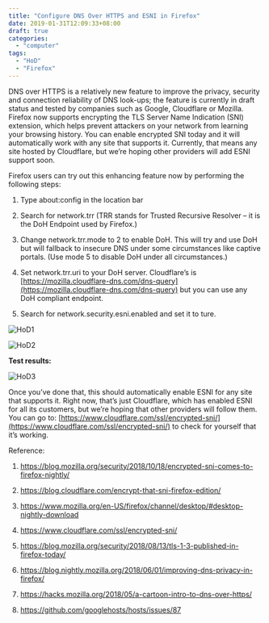```yaml
---
title: "Configure DNS Over HTTPS and ESNI in Firefox"
date: 2019-01-31T12:09:33+08:00
draft: true
categories:
  - "computer"
tags:
  - "HoD"
  - "Firefox"
---
```


DNS over HTTPS is a relatively new feature to improve the privacy, security and connection reliability of DNS look-ups; the feature is currently in draft status and tested by companies such as Google, Cloudflare or Mozilla. Firefox  now supports encrypting the TLS Server Name Indication (SNI) extension, which helps prevent attackers on your network from learning your browsing history. You can enable encrypted SNI today and it will automatically work with any site that supports it. Currently, that means any site hosted by Cloudflare, but we’re hoping other providers will add ESNI support soon.
<!--more-->

Firefox users can try out this enhancing feature now by performing the following steps:

1. Type about:config in the location bar

2. Search for network.trr (TRR stands for Trusted Recursive Resolver – it is the DoH Endpoint used by Firefox.)

3. Change network.trr.mode to 2 to enable DoH. This will try and use DoH but will fallback to insecure DNS under some circumstances like captive portals.  (Use mode 5 to disable DoH under all circumstances.)

4. Set network.trr.uri to your DoH server. Cloudflare’s is [https://mozilla.cloudflare-dns.com/dns-query](https://mozilla.cloudflare-dns.com/dns-query) but you can use any DoH compliant endpoint.

5. Search for network.security.esni.enabled and set it to ture.

![HoD1](https://i1.wp.com/hieloz.files.wordpress.com/2019/02/1.jpg)

![HoD2](https://i0.wp.com/hieloz.files.wordpress.com/2019/02/2.jpg)

**Test results:**

![HoD3](https://i2.wp.com/hieloz.files.wordpress.com/2019/02/3.jpg)


Once you’ve done that, this should automatically enable ESNI for any site that supports it. Right now, that’s just Cloudflare, which has enabled ESNI for all its customers, but we’re hoping that other providers will follow them. You can go to: [https://www.cloudflare.com/ssl/encrypted-sni/](https://www.cloudflare.com/ssl/encrypted-sni/) to check for yourself that it’s working.

Reference:

1. https://blog.mozilla.org/security/2018/10/18/encrypted-sni-comes-to-firefox-nightly/

2. https://blog.cloudflare.com/encrypt-that-sni-firefox-edition/

3. https://www.mozilla.org/en-US/firefox/channel/desktop/#desktop-nightly-download

4. https://www.cloudflare.com/ssl/encrypted-sni/

5. https://blog.mozilla.org/security/2018/08/13/tls-1-3-published-in-firefox-today/

6. https://blog.nightly.mozilla.org/2018/06/01/improving-dns-privacy-in-firefox/

7. https://hacks.mozilla.org/2018/05/a-cartoon-intro-to-dns-over-https/

8. https://github.com/googlehosts/hosts/issues/87
